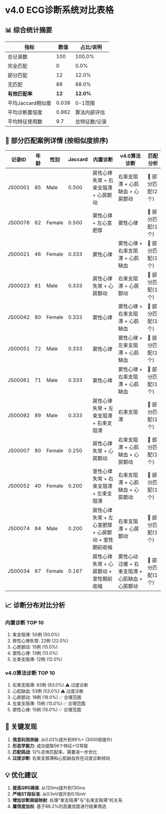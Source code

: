 # v4.0 ECG诊断系统对比表格

## 📊 综合统计摘要

| 指标 | 数值 | 占比/说明 |
|------|------|-----------|
| 总记录数 | 100 | 100.0% |
| 完全匹配 | 0 | 0.0% |
| 部分匹配 | 12 | 12.0% |
| 无匹配 | 88 | 88.0% |
| **有效匹配率** | **12** | **12.0%** |
| 平均Jaccard相似度 | 0.038 | 0-1范围 |
| 平均诊断置信度 | 0.882 | 算法内部评估 |
| 平均特征使用数 | 9.7 | 总特征数/记录 |

## 🔶 部分匹配案例详情 (按相似度排序)

| 记录ID | 年龄 | 性别 | Jaccard | 内置诊断 | v4.0算法诊断 | 匹配分析 |
|--------|------|------|---------|----------|--------------|----------|
| JS00001 | 85 | Male | 0.500 | 房性心律失常 + 右束支阻滞 + 心房颤动 | 右束支阻滞 + 心肌缺血 + 心房颤动 | 🔶 部分匹配(2个) |
| JS00076 | 62 | Female | 0.500 | 窦性心律 + 左心室肥厚 | 窦性心律 | 🔶 部分匹配(1个) |
| JS00021 | 46 | Female | 0.333 | 窦性心律 | 窦性心律 + 右束支阻滞 + 心肌缺血 | 🔶 部分匹配(1个) |
| JS00023 | 81 | Male | 0.333 | 房性心律失常 + 心房颤动 | 右束支阻滞 + 心房颤动 | 🔶 部分匹配(1个) |
| JS00042 | 80 | Female | 0.333 | 窦性心律 | 窦性心律 + 右束支阻滞 + 心肌缺血 | 🔶 部分匹配(1个) |
| JS00051 | 72 | Male | 0.333 | 窦性心律 | 窦性心律 + 左束支阻滞 + 心肌缺血 | 🔶 部分匹配(1个) |
| JS00061 | 71 | Male | 0.333 | 窦性心律 | 窦性心律 + 右束支阻滞 + 心肌缺血 | 🔶 部分匹配(1个) |
| JS00092 | 89 | Male | 0.333 | 房性心律失常 + 左束支阻滞 + 右束支阻滞 | 右束支阻滞 | 🔶 部分匹配(1个) |
| JS00007 | 80 | Female | 0.250 | 房性心律失常 + 心房颤动 | 右束支阻滞 + 心肌缺血 + 心房颤动 | 🔶 部分匹配(1个) |
| JS00052 | 40 | Female | 0.200 | 室性心律失常 + 右束支阻滞 + 左束支阻滞 | 右束支阻滞 + 心肌缺血 + 心房颤动 | 🔶 部分匹配(1个) |
| JS00074 | 84 | Male | 0.200 | 房性心律失常 + 左心室肥厚 + 心房颤动 + 室性期前收缩 | 右束支阻滞 + 心房颤动 | 🔶 部分匹配(1个) |
| JS00034 | 87 | Female | 0.167 | 房性心律失常 + 心房颤动 + 室性期前收缩 | 窦性心动过缓 + 右束支阻滞 + 心肌缺血 + 心房颤动 | 🔶 部分匹配(1个) |

## 📈 诊断分布对比分析

### 内置诊断 TOP 10
1. 束支阻滞: 50例 (50.0%)
2. 房性心律失常: 22例 (22.0%) 
3. 心房颤动: 15例 (15.0%)
4. 窦性心律: 13例 (13.0%)
5. 左束支阻滞: 12例 (12.0%)

### v4.0算法诊断 TOP 10
1. 右束支阻滞: 83例 (83.0%) ⚠️ 过度诊断
2. 心肌缺血: 53例 (53.0%) ⚠️ 过度诊断
3. 心房颤动: 18例 (18.0%) ✅ 合理范围
4. 左束支阻滞: 15例 (15.0%) ✅ 合理范围
5. 窦性心律: 15例 (15.0%) ✅ 合理范围

## 🎯 关键发现

1. **信息利用突破**: 从0.03%提升到99%+ (3000倍提升)
2. **形态学能力**: 成功提取56个特征×12导联
3. **匹配挑战**: 12%总体匹配率，需要进一步优化
4. **过度诊断**: 右束支阻滞和心肌缺血存在过度诊断倾向

## 💡 优化建议

1. **提高QRS阈值**: 从120ms提升到130ms
2. **严格ST段标准**: 从0.1mV提升到0.15mV  
3. **增加诊断层级映射**: 处理"束支阻滞"与"右束支阻滞"的关系
4. **置信度加权**: 基于88.2%的高置信度进行结果筛选
